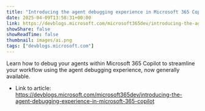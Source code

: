 ```yaml
---
title: "Introducing the agent debugging experience in Microsoft 365 Copilot"
date: 2025-04-09T13:58:31+00:00
link: https://devblogs.microsoft.com/microsoft365dev/introducing-the-agent-debugging-experience-in-microsoft-365-copilot
showShare: false
showReadTime: false
thumbnail: images/ai.png
tags: ["devblogs.microsoft.com"]
---
```

Learn how to debug your agents within Microsoft 365 Copilot to streamline your workflow using the agent debugging experience, now generally available.

- Link to article: https://devblogs.microsoft.com/microsoft365dev/introducing-the-agent-debugging-experience-in-microsoft-365-copilot